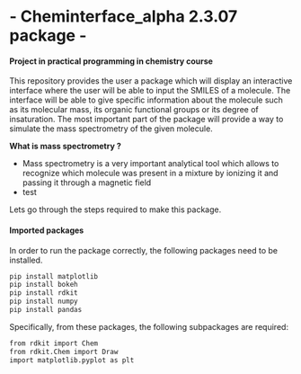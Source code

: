 # - Cheminterface_alpha 2.3.07 package -
#### Project in practical programming in chemistry course

This repository provides the user a package which will display an interactive interface where the user will be able to input the SMILES of a molecule. The interface will be able to give specific information about the molecule such as its molecular mass, its organic functional groups or its degree of insaturation. The most important part of the package will provide a way to simulate the mass spectrometry of the given molecule. 

**What is mass spectrometry ?**
   - Mass spectrometry is a very important analytical tool which allows to recognize which molecule was present in a mixture by ionizing it and passing it through a magnetic field
   - test

Lets go through the steps required to make this package.

#### Imported packages

In order to run the package correctly, the following packages need to be installed.

```bash
pip install matplotlib
pip install bokeh
pip install rdkit
pip install numpy
pip install pandas
```
Specifically, from these packages, the following subpackages are required:
```bash
from rdkit import Chem
from rdkit.Chem import Draw
import matplotlib.pyplot as plt
